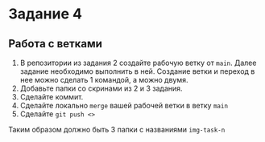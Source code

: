 # Задание 4
## Работа с ветками

1. В репозитории из задания 2 создайте рабочую ветку от `main`. Далее задание необходимо выполнить в ней.
   Создание ветки и переход в нее можно сделать 1 командой, а можно двумя.
2. Добавьте папки со скринами из 2 и 3 задания.
3. Сделайте коммит.
4. Сделайте локально `merge` вашей рабочей ветки в ветку `main`
5. Сделайте `git push <>`

Таким образом должно быть 3 папки с названиями `img-task-n`